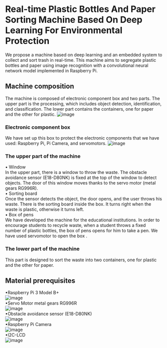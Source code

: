 # Real-time Plastic Bottles And Paper Sorting Machine Based On Deep Learning For Environmental Protection
We propose a machine based on deep learning and an embedded system to collect and sort trash in real-time. This machine aims to segregate plastic bottles and paper using image recognition with a convolutional neural network model implemented in Raspberry Pi. 

## Machine composition
The machine is composed of electronic component box and two parts. The upper part is the processing, which includes object detection, identification, and classification. The lower part contains the containers, one for paper and the other for plastic. 
![image](https://user-images.githubusercontent.com/25481084/216020859-f6b10155-80cf-44ac-bd7a-ed1cfa4f3a0d.png)

### Electronic component box
We have set up this box to protect the electronic components that we have used: Raspberry Pi, Pi Camera, and servomotors.
![image](https://user-images.githubusercontent.com/25481084/216021733-c2270364-013e-4fc4-ba5e-1821a93c839f.png)
### The upper part of the machine
•	Window  
In the upper part, there is a window to throw the waste. The obstacle avoidance sensor (E18-D80NK) is fixed at the top of the window to detect objects.
The door of this window moves thanks to the servo motor (metal gears RG996R).   
•	Sorting board    
Once the sensor detects the object, the door opens, and the user throws his waste. There is the sorting board inside the box. It turns right when the waste is plastic, otherwise it turns left.  
•	Box of pens  
We have developed the machine for the educational institutions. In order to encourage students to recycle waste, when a student throws a fixed number of plastic bottles, the box of pens opens for him to take a pen. We have used servomotor to open the box . 
### The lower part of the machine
This part is designed to sort the waste into two containers, one for plastic and the other for paper. 

## Material prerequisites
•Raspberry Pi 3 Model B+      
![image](https://user-images.githubusercontent.com/25481084/216034248-9df339bf-2ba2-4847-ae50-e2d7d1d80bd6.png)  
•Servo Motor metal gears RG996R  
![image](https://user-images.githubusercontent.com/25481084/216032842-7105f8a6-a7ae-4b00-892f-51d1b92d263e.png)  
•Obstacle avoidance sensor (E18-D80NK)    
![image](https://user-images.githubusercontent.com/25481084/216033578-16db2294-d499-4535-b91b-d4149a90ca25.png)  
•Raspberry Pi Camera      
![image](https://user-images.githubusercontent.com/25481084/216034943-ce1e2ec4-3a63-4b2b-9d1c-93b4a413cb71.png)  
•I2C-LCD       
![image](https://user-images.githubusercontent.com/25481084/216035984-f78f5b47-afe1-4e7f-a71a-58d5232f2a90.png)



